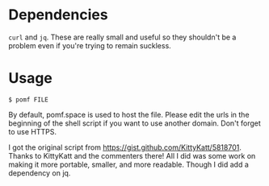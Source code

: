 # Dependencies

`curl` and `jq`.
These are really small and useful so they shouldn't be a problem even if you're trying to remain suckless.

# Usage
`$ pomf FILE`

By default, pomf.space is used to host the file. Please edit the urls in the beginning of the shell script if you want to use another domain. Don't forget to use HTTPS.

I got the original script from https://gist.github.com/KittyKatt/5818701. Thanks to KittyKatt and the commenters there!
All I did was some work on making it more portable, smaller, and more readable. Though I did add a dependency on jq.
